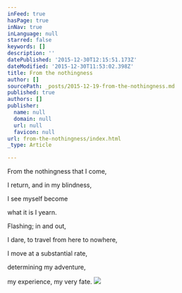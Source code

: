 ```yaml
---
inFeed: true
hasPage: true
inNav: true
inLanguage: null
starred: false
keywords: []
description: ''
datePublished: '2015-12-30T12:15:51.173Z'
dateModified: '2015-12-30T11:53:02.398Z'
title: From the nothingness
author: []
sourcePath: _posts/2015-12-19-from-the-nothingness.md
published: true
authors: []
publisher:
  name: null
  domain: null
  url: null
  favicon: null
url: from-the-nothingness/index.html
_type: Article

---
```

From 
the nothingness 
that I come, 

I return, 
and in my blindness, 

I see myself become 

what it is I yearn. 

Flashing;
in and out, 

I dare, 
to travel 
from here to nowhere, 

I move at a substantial rate, 

determining my adventure, 

my experience, my very fate. ![](https://s3-us-west-2.amazonaws.com/the-grid-img/p/b173aaedaab4e772c69839f25ed50296d2672567.jpg)